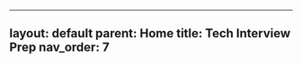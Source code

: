 
---
layout: default
parent: Home
title: Tech Interview Prep 
nav_order: 7
---

<script>
window.location.href = "https://developers.idwise.com/interview-prep/"
</script>
